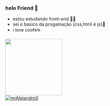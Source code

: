 ### helo Friend 👋
 - estou estudando front-end 🐱‍👤
 - sei o basico da progamação {css,html é js}🎃
- i love coofe☕
<!-- Oii sou o Mr alejandro-->

<div>
<a href="htpps://beacons.al/mrAlejandro0">
<img  height="180cm" src="https://img.shields.io/badge/Instagram-E4405F?style=for-the-badge&logo=instagram&logoColor=black"/>
</div>
  
  <div>
<img src="https://komarev.com/ghpvc/?username=mrAlejandro0&color=green" alt="mrAlejandro0" /> 
  </div>

